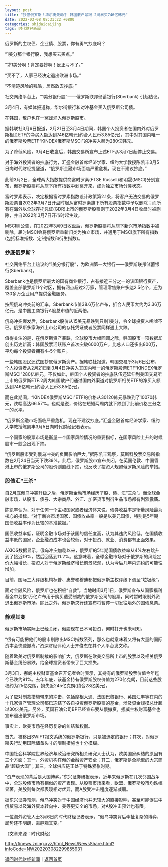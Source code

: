 ```yaml
---
layout: post
title: "抄底俄罗斯！华尔街先动手 韩国散户紧跟 2周暴买746亿韩元"
date: 2022-03-08 08:31:22 +0800
categories: shidaicaijing
tags: 时代财经新闻
---
```

<p>俄罗斯的主权债、企业债、股票，你有勇气抄底吗？</p><p>“1美分那个银行股，我想买去买点。”</p><p>“才1美分啊！肯定要抄啊！反正亏不了。”</p><p>“买不了，人家已经决定退出欧洲市场。”</p><p>“不清楚风险的残酷，居然敢去抄底。”</p><p>社交网络平台上，“1美分银行股”——俄罗斯联邦储蓄银行(Sberbank) 引起热议。</p><p>3月4日，有媒体报道称，华尔街银行和对冲基金买入俄罗斯公司债。</p><p>在韩国，散户也在一窝蜂涌入俄罗斯股市。</p><p>据韩联社3月6日报道，2月21日至3月4日期间，韩国个人投资者在国内外对俄罗斯相关ETF的净买入额达到746亿韩元(约合人民币3.85亿元)，其中对其国内唯一的俄罗斯股票ETF“KINDEX俄罗斯MSCI”的净买入额为280亿韩元。</p><p>为了降低风险，3月4日收盘后，韩国交易所宣布上述ETF从3月7日起停止交易。</p><p>对于海外投资者的抄底行为，汇盛金融首席经济学家、纽约大学教授陈凯丰3月5日向时代财经提醒道，“俄罗斯金融市场面临严重危机，现在不建议抄底。”</p><p>此前3月2日，全球两大指数提供商富时罗素(FTSE Russell)和明晟(MSCI)分别宣布，俄罗斯股票将从旗下所有指数中剥离开来，成为独立市场分类状态。</p><p>富时罗素表示，决定根据富时罗素指数设计政策第2.1条，将客户无法交易的俄罗斯股票自2022年3月7日开盘时起从富时罗素旗下所有股票指数中予以删除；而所有在海外以全球存托凭证(GDR)上市的俄罗斯股票则于2022年3月4日收盘时被删除，并自2022年3月7日开市时起生效。</p><p>MSCI则公告，在2022年3月9日收盘后，俄罗斯股票将从旗下新兴市场指数中被剔除，届时MSCI会将俄罗斯重新归类为独立市场，并通用于MSCI旗下所有指数(包括标准指数、定制指数和衍生指数)。</p><h3 class="emh3">抄底俄罗斯？</h3><p>社交网络平台上热议的“1美分银行股”，为欧洲第一大银行——俄罗斯联邦储蓄银行(Sberbank)。</p><p>Sberbank也是俄罗斯最大的国有商业银行，占有接近三分之一的该国银行资产，覆盖全部俄罗斯11个时区，拥有网点超过2万家，管理零售账户多达2.5亿个，还为130多万企业用户提供金融服务。</p><p>按照俄乌冲突前的汇率，Sberbank市值38.6万亿卢布，折合人民币大约为3.36万亿元，是中国工商银行A股总市值的近两倍。</p><p>俄乌冲突爆发后，Sberbank股价从15美元暴跌到只剩1美分，令全球投资人唏嘘不已。俄罗斯多家海外上市公司的存托凭证或者股票同样遇上大跌。</p><p>值得关注的是，在俄罗斯资产暴跌，全球股市大幅回调之际，韩国股市一项数据却创出历史新高：韩国股票活跃账户首次突破6000万户，比总人口还多出800万， 平均每个投资者拥有4~5个账户。</p><p>一些韩国股民还试图抄底俄罗斯资产。据韩联社报道，韩国交易所3月6日公布，个人投资者从2月21日到3月4日净买入其国内唯一的俄罗斯股票ETF“KINDEX俄罗斯MSCI”280亿韩元。不仅如此，韩国个人投资者的抄底队伍还延伸到美国交易所上市的俄罗斯ETF.2周内韩国散户们通过国内外渠道对俄罗斯相关ETF的净买入额达到746亿韩元(约合人民币3.85亿元)。</p><p>而在此期间，“KINDEX俄罗斯MSCI”ETF的价格从30120韩元暴跌到了10070韩元，跌幅高达66.57%。也就是说，价格在短短两周内就下跌到了此前价格三分之一的水平。</p><p>“俄罗斯金融市场面临严重危机，现在不建议抄底。”汇盛金融首席经济学家、纽约大学教授陈凯丰3月5日向时代财经记者表示。</p><p>一个国家的股票市场是衡量一个国家风险情况的重要指标，在国家风险上升的时候股市一般会出现下跌。</p><p>“俄罗斯股市受到俄乌冲突的负面影响巨大。”据陈凯丰观察，莫斯科股票交易所指数在2月24日当天下跌39%。此后，俄罗斯股市宣布关闭。在英国伦敦、中国香港上市的俄罗斯公司的股价则直线下跌，也反映了投资人规避俄罗斯风险的举措。</p><h3 class="emh3">股债汇“三杀”</h3><p>自2月底俄乌冲突升级之后，俄罗斯金融市场经历了股、债、汇“三杀”。而全球金融市场，从股市、债券、大宗商品、外汇、加密货币到衍生品市场都有剧烈震荡。</p><p>陈凯丰认为，对于任何一个主权国家或者经济体来说，债券收益率是衡量风险最为核心的指标。“对于新兴市场国家，国债收益率一般是以美元国债，特别是5年期国债收益率作为比较的基准数据。”</p><p>国债收益率低，证明金融市场对于该国的信任度高，认为其违约风险低。在国债收益率低的国家，企业融资成本也会较低，对于投资、就业、消费都有正面效果。</p><p>AXIOS数据显示，俄乌冲突加剧以来，俄罗斯的5年期国债收益率从4%左右跳升到了接近19%，然后回落到11.2%。这意味着，全球金融市场对于俄罗斯的风险定价大幅增长，投资人对于俄罗斯经济增长前景悲观，认为今后几年内违约的可能性增加。</p><p>目前，国际三大评级机构标普、惠誉和穆迪都把俄罗斯主权评级下调至“垃圾级”。</p><p>面对金融风险，俄罗斯也在积极“自救”。当地时间3月1日，俄罗斯宣布从国家福利基金中划拨1万亿卢布用于购买遭受制裁的俄罗斯公司的股票，同时暂时限制外资退出俄罗斯市场。除此之外，俄罗斯央行还宣布将暂停一切发往境外的国债息票。</p><h3 class="emh3">静观其变</h3><p>俄罗斯市场实际上已经关闭，俄股现在已不可投资，何时打开也未可知。</p><p>“很有可能把他们的股市剔除出MSCI指数系列，那么也就意味着又将有大量的国际资本会快速撤离。”资深财经评论人士齐俊杰在其个人平台发文称。</p><p>随着欧美对俄罗斯制裁的影响扩大，俄罗斯在欧美交易所上市的股票以及相关俄罗斯基金纷纷暴跌，给全球投资者带来了巨大损失。</p><p>3月3日，挪威主权财富基金召开记者会时表示，其持有的俄罗斯股票价值今年迄今已跌约91%。去年年底，该基金持有俄罗斯股权价值为270亿克朗，目前这些股权约为25亿克朗，损失近245亿克朗(约合28亿美元)。</p><p>为了应对制裁措施带来的冲击，包括摩根大通、法国巴黎银行、英国汇丰等在内的十几家资产管理公司都已冻结了各自投资俄罗斯股票的基金，涉及资金规模总计超过30亿美元。另外，英国石油公司BP已经宣布要从俄撤资，挪威主权财富基金也宣布退出俄罗斯市场。</p><p>事实上，欧美市场在经历复杂的纠结和权衡。</p><p>首先，被移出SWIFT报文系统的俄罗斯银行，只是被选定的银行；其次，对俄罗斯央行动用国际储备头寸的限制措施也十分模糊。</p><p>中国社会科学院世界经济与政治研究所相关研究人士认为，欧美国家纠结的原因有三个方面：其一，外资机构在俄的金融资产安全；其二，俄罗斯是全能型的大宗商品“超级大国”；其三，全球供应链正处于特殊紧张时期。</p><p>“资产表现的背后是大国博弈。”东兴证券研报表示，近年来俄罗斯在几次邻国战争中，全球股债市场有相似的资产表现。从股票市场来看，欧盟、俄罗斯股市均跌幅显著，美股则每次都表现相对优异，而A股受冲击程度逐渐减弱。</p><p>据东兴证券预测，俄乌冲突对于中国经济也并无较大的直接影响，甚至可能促进中俄贸易以及海外资本转向中、美等更安全的市场，对A股冲击预计也有限。</p><p>一位海外资管人士3月6日向时代财经记者表示，“俄乌冲突背后牵扯复杂的博弈，局势还不明朗，需静观其变。”</p><p class="em_media">（文章来源：时代财经）</p>

<http://finews.zning.xyz/html_News/NewsShare.html?infoCode=NW202203082299855931>

[返回时代财经新闻](//finews.withounder.com/category/shidaicaijing.html)｜[返回首页](//finews.withounder.com/)